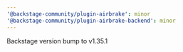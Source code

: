 ```yaml
---
'@backstage-community/plugin-airbrake': minor
'@backstage-community/plugin-airbrake-backend': minor
---
```


Backstage version bump to v1.35.1

